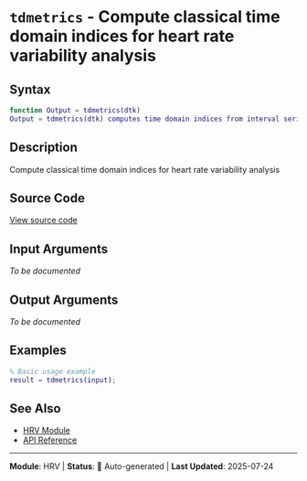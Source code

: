 # `tdmetrics` - Compute classical time domain indices for heart rate variability analysis

## Syntax

```matlab
function Output = tdmetrics(dtk)
Output = tdmetrics(dtk) computes time domain indices from interval series (dtk).
```

## Description

Compute classical time domain indices for heart rate variability analysis

## Source Code

[View source code](../../../src/hrv/tdmetrics.m)

## Input Arguments

*To be documented*

## Output Arguments

*To be documented*

## Examples

```matlab
% Basic usage example
result = tdmetrics(input);
```

## See Also

- [HRV Module](README.md)
- [API Reference](../README.md)

---

**Module**: HRV | **Status**: 🔄 Auto-generated | **Last Updated**: 2025-07-24
